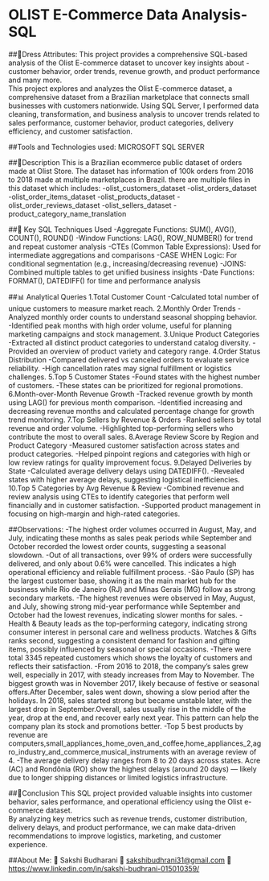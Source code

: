 # OLIST E-Commerce Data Analysis-SQL

##👗Dress Attributes: This project provides a comprehensive SQL-based analysis of the Olist E-commerce dataset to uncover key insights about - customer behavior, order trends, revenue growth, and product performance and many more.  
This project explores and analyzes the Olist E-commerce dataset, a comprehensive dataset from a Brazilian marketplace that connects small businesses with customers nationwide.
Using SQL Server, I performed data cleaning, transformation, and business analysis to uncover trends related to sales performance, customer behavior, product categories, delivery efficiency, and customer satisfaction.

##Tools and Technologies used:
MICROSOFT SQL SERVER

##📂Description 
This is a Brazilian ecommerce public dataset of orders made at Olist Store. The dataset has information of 100k orders from 2016 to 2018 made at multiple marketplaces in Brazil.
there are multiple files in this dataset which includes:
-olist_customers_dataset
-olist_orders_dataset
-olist_order_items_dataset
-olist_products_dataset
-olist_order_reviews_dataset
-olist_sellers_dataset
-product_category_name_translation

##🧮 Key SQL Techniques Used
-Aggregate Functions: SUM(), AVG(), COUNT(), ROUND()
-Window Functions: LAG(), ROW_NUMBER() for trend and repeat customer analysis
-CTEs (Common Table Expressions): Used for intermediate aggregations and comparisons
-CASE WHEN Logic: For conditional segmentation (e.g., increasing/decreasing revenue)
-JOINS: Combined multiple tables to get unified business insights
-Date Functions: FORMAT(), DATEDIFF() for time and performance analysis

##📊 Analytical Queries 
   1.Total Customer Count
     -Calculated total number of unique customers to measure market reach.
   2.Monthly Order Trends
     -Analyzed monthly order counts to understand seasonal shopping behavior.
     -Identified peak months with high order volume, useful for planning marketing campaigns and stock management.
   3.Unique Product Categories
     -Extracted all distinct product categories to understand catalog diversity.
     -Provided an overview of product variety and category range.
   4.Order Status Distribution
     -Compared delivered vs canceled orders to evaluate service reliability.
     -High cancellation rates may signal fulfillment or logistics challenges.
   5.Top 5 Customer States
     -Found states with the highest number of customers.
     -These states can be prioritized for regional promotions.
    6.Month-over-Month Revenue Growth
     -Tracked revenue growth by month using LAG() for previous month comparison.
     -Identified increasing and decreasing revenue months and calculated percentage change for growth trend monitoring.
     7.Top Sellers by Revenue & Orders
      -Ranked sellers by total revenue and order volume.
      -Highlighted top-performing sellers who contribute the most to overall sales.
     8.Average Review Score by Region and Product Category
      -Measured customer satisfaction across states and product categories.
      -Helped pinpoint regions and categories with high or low review ratings for quality improvement focus.
     9.Delayed Deliveries by State
      -Calculated average delivery delays using DATEDIFF().
      -Revealed states with higher average delays, suggesting logistical inefficiencies.
     10.Top 5 Categories by Avg Revenue & Review
      -Combined revenue and review analysis using CTEs to identify categories that perform well financially and in customer satisfaction.
      -Supported product management in focusing on high-margin and high-rated categories.

##Observations:
-The highest order volumes occurred in August, May, and July, indicating these months as sales peak periods while September and October recorded the lowest order    counts, suggesting a seasonal slowdown.
-Out of all transactions, over 99% of orders were successfully delivered, and only about 0.6% were cancelled. This indicates a high operational efficiency and      reliable fulfillment process.
-São Paulo (SP) has the largest customer base, showing it as the main market hub for the business while Rio de Janeiro (RJ) and Minas Gerais (MG) follow as strong secondary markets.
-The highest revenues were observed in May, August, and July, showing strong mid-year performance while September and October had the lowest revenues, indicating slower months for sales.
-Health & Beauty leads as the top-performing category, indicating strong consumer interest in personal care and wellness products.
 Watches & Gifts ranks second, suggesting a consistent demand for fashion and gifting items, possibly influenced by seasonal or special occasions.
-There were total 3345 repeated customers which shows the loyalty of customers and reflects their satisfaction.
-From 2016 to 2018, the company’s sales grew well, especially in 2017, with steady increases from May to November. The biggest growth was in November 2017, likely because of festive or seasonal offers.After December, sales went down, showing a slow period after the holidays. In 2018, sales started strong but became unstable later, with the largest drop in September.Overall, sales usually rise in the middle of the year, drop at the end, and recover early next year. This pattern can help the company plan its stock and promotions better.
-Top 5 best products by revenue are computers,small_appliances_home_oven_and_coffee,home_appliances_2,agro_industry_and_commerce,musical_instruments with an average review of 4.
-The average delivery delay ranges from 8 to 20 days across states. Acre (AC) and Rondônia (RO) show the highest delays (around 20 days) — likely due to longer shipping distances or limited logistics infrastructure.

##🏁Conclusion
This SQL project provided valuable insights into customer behavior, sales performance, and operational efficiency using the Olist e-commerce dataset.  
By analyzing key metrics such as revenue trends, customer distribution, delivery delays, and product performance, we can make data-driven recommendations to improve logistics, marketing, and customer experience.

##About Me:
👤 Sakshi Budharani 
📧 sakshibudhrani31@gmail.com 
🔗 https://www.linkedin.com/in/sakshi-budhrani-015010359/  


